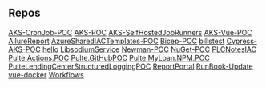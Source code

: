 ## Repos


[AKS-CronJob-POC](https://github.com/PulteFinancialServices/AKS-CronJob-POC)
[AKS-POC](https://github.com/PulteFinancialServices/AKS-POC)
[AKS-SelfHostedJobRunners](https://github.com/PulteFinancialServices/AKS-SelfHostedJobRunners)
[AKS-Vue-POC](https://github.com/PulteFinancialServices/AKS-Vue-POC)
[AllureReport](https://github.com/PulteFinancialServices/AllureReport)
[AzureSharedIACTemplates-POC](https://github.com/PulteFinancialServices/AzureSharedIACTemplates-POC)
[Bicep-POC](https://github.com/PulteFinancialServices/Bicep-POC)
[billstest](https://github.com/PulteFinancialServices/billstest)
[Cypress-AKS-POC](https://github.com/PulteFinancialServices/Cypress-AKS-POC)
[hello](https://github.com/PulteFinancialServices/hello)
[LibsodiumService](https://github.com/PulteFinancialServices/LibsodiumService)
[Newman-POC](https://github.com/PulteFinancialServices/Newman-POC)
[NuGet-POC](https://github.com/PulteFinancialServices/NuGet-POC)
[PLCNotesIAC](https://github.com/PulteFinancialServices/PLCNotesIAC)
[Pulte.Actions.POC](https://github.com/PulteFinancialServices/Pulte.Actions.POC)
[Pulte.GitHubPOC](https://github.com/PulteFinancialServices/Pulte.GitHubPOC)
[Pulte.MyLoan.NPM.POC](https://github.com/PulteFinancialServices/Pulte.MyLoan.NPM.POC)
[PulteLendingCenterStructuredLoggingPOC](https://github.com/PulteFinancialServices/PulteLendingCenterStructuredLoggingPOC)
[ReportPortal](https://github.com/PulteFinancialServices/ReportPortal)
[RunBook-Update](https://github.com/PulteFinancialServices/RunBook-Update)
[vue-docker](https://github.com/PulteFinancialServices/vue-docker)
[Workflows](https://github.com/PulteFinancialServices/Workflows)

<!--

**Here are some ideas to get you started:**

🙋‍♀️ A short introduction - what is your organization all about?
🌈 Contribution guidelines - how can the community get involved?
👩‍💻 Useful resources - where can the community find your docs? Is there anything else the community should know?
🍿 Fun facts - what does your team eat for breakfast?
🧙 Remember, you can do mighty things with the power of [Markdown](https://docs.github.com/github/writing-on-github/getting-started-with-writing-and-formatting-on-github/basic-writing-and-formatting-syntax)
-->
